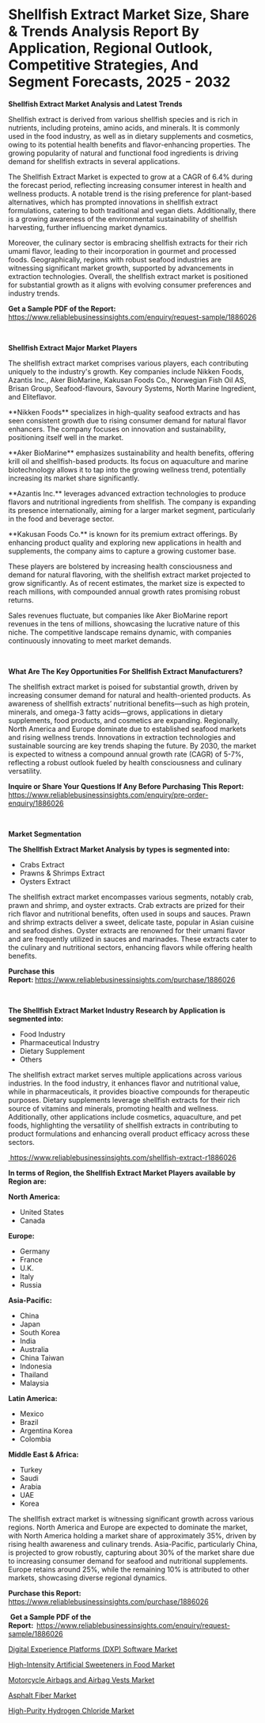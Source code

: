 <p><h1>Shellfish Extract Market Size, Share & Trends Analysis Report By Application, Regional Outlook, Competitive Strategies, And Segment Forecasts, 2025 - 2032</h1></p><p><strong>Shellfish Extract Market Analysis and Latest Trends</strong></p>
<p><p>Shellfish extract is derived from various shellfish species and is rich in nutrients, including proteins, amino acids, and minerals. It is commonly used in the food industry, as well as in dietary supplements and cosmetics, owing to its potential health benefits and flavor-enhancing properties. The growing popularity of natural and functional food ingredients is driving demand for shellfish extracts in several applications.</p><p>The Shellfish Extract Market is expected to grow at a CAGR of 6.4% during the forecast period, reflecting increasing consumer interest in health and wellness products. A notable trend is the rising preference for plant-based alternatives, which has prompted innovations in shellfish extract formulations, catering to both traditional and vegan diets. Additionally, there is a growing awareness of the environmental sustainability of shellfish harvesting, further influencing market dynamics.</p><p>Moreover, the culinary sector is embracing shellfish extracts for their rich umami flavor, leading to their incorporation in gourmet and processed foods. Geographically, regions with robust seafood industries are witnessing significant market growth, supported by advancements in extraction technologies. Overall, the shellfish extract market is positioned for substantial growth as it aligns with evolving consumer preferences and industry trends.</p></p>
<p><strong>Get a Sample PDF of the Report:&nbsp;</strong> <a href="https://www.reliablebusinessinsights.com/enquiry/request-sample/1886026?utm_campaign=2220&utm_medium=2&utm_source=Github&utm_content=ia&utm_term=31012025&utm_id=shellfish-extract">https://www.reliablebusinessinsights.com/enquiry/request-sample/1886026</a></p>
<p>&nbsp;</p>
<p><strong>Shellfish Extract Major Market Players</strong></p>
<p><p>The shellfish extract market comprises various players, each contributing uniquely to the industry's growth. Key companies include Nikken Foods, Azantis Inc., Aker BioMarine, Kakusan Foods Co., Norwegian Fish Oil AS, Brisan Group, Seafood-flavours, Savoury Systems, North Marine Ingredient, and Eliteflavor. </p><p>**Nikken Foods** specializes in high-quality seafood extracts and has seen consistent growth due to rising consumer demand for natural flavor enhancers. The company focuses on innovation and sustainability, positioning itself well in the market. </p><p>**Aker BioMarine** emphasizes sustainability and health benefits, offering krill oil and shellfish-based products. Its focus on aquaculture and marine biotechnology allows it to tap into the growing wellness trend, potentially increasing its market share significantly.</p><p>**Azantis Inc.** leverages advanced extraction technologies to produce flavors and nutritional ingredients from shellfish. The company is expanding its presence internationally, aiming for a larger market segment, particularly in the food and beverage sector.</p><p>**Kakusan Foods Co.** is known for its premium extract offerings. By enhancing product quality and exploring new applications in health and supplements, the company aims to capture a growing customer base.</p><p>These players are bolstered by increasing health consciousness and demand for natural flavoring, with the shellfish extract market projected to grow significantly. As of recent estimates, the market size is expected to reach millions, with compounded annual growth rates promising robust returns. </p><p>Sales revenues fluctuate, but companies like Aker BioMarine report revenues in the tens of millions, showcasing the lucrative nature of this niche. The competitive landscape remains dynamic, with companies continuously innovating to meet market demands.</p></p>
<p>&nbsp;</p>
<p><strong>What Are The Key Opportunities For Shellfish Extract Manufacturers?</strong></p>
<p><p>The shellfish extract market is poised for substantial growth, driven by increasing consumer demand for natural and health-oriented products. As awareness of shellfish extracts’ nutritional benefits—such as high protein, minerals, and omega-3 fatty acids—grows, applications in dietary supplements, food products, and cosmetics are expanding. Regionally, North America and Europe dominate due to established seafood markets and rising wellness trends. Innovations in extraction technologies and sustainable sourcing are key trends shaping the future. By 2030, the market is expected to witness a compound annual growth rate (CAGR) of 5-7%, reflecting a robust outlook fueled by health consciousness and culinary versatility.</p></p>
<p><strong>Inquire or Share Your Questions If Any Before Purchasing This Report:</strong> <a href="https://www.reliablebusinessinsights.com/enquiry/pre-order-enquiry/1886026?utm_campaign=2220&utm_medium=2&utm_source=Github&utm_content=ia&utm_term=31012025&utm_id=shellfish-extract">https://www.reliablebusinessinsights.com/enquiry/pre-order-enquiry/1886026</a></p>
<p>&nbsp;</p>
<p><strong>Market Segmentation</strong></p>
<p><strong>The Shellfish Extract Market Analysis by types is segmented into:</strong></p>
<p><ul><li>Crabs Extract</li><li>Prawns & Shrimps Extract</li><li>Oysters Extract</li></ul></p>
<p><p>The shellfish extract market encompasses various segments, notably crab, prawn and shrimp, and oyster extracts. Crab extracts are prized for their rich flavor and nutritional benefits, often used in soups and sauces. Prawn and shrimp extracts deliver a sweet, delicate taste, popular in Asian cuisine and seafood dishes. Oyster extracts are renowned for their umami flavor and are frequently utilized in sauces and marinades. These extracts cater to the culinary and nutritional sectors, enhancing flavors while offering health benefits.</p></p>
<p><strong>Purchase this Report:&nbsp;</strong><a href="https://www.reliablebusinessinsights.com/purchase/1886026?utm_campaign=2220&utm_medium=2&utm_source=Github&utm_content=ia&utm_term=31012025&utm_id=shellfish-extract">https://www.reliablebusinessinsights.com/purchase/1886026</a></p>
<p>&nbsp;</p>
<p><strong>The Shellfish Extract Market Industry Research by Application is segmented into:</strong></p>
<p><ul><li>Food Industry</li><li>Pharmaceutical Industry</li><li>Dietary Supplement</li><li>Others</li></ul></p>
<p><p>The shellfish extract market serves multiple applications across various industries. In the food industry, it enhances flavor and nutritional value, while in pharmaceuticals, it provides bioactive compounds for therapeutic purposes. Dietary supplements leverage shellfish extracts for their rich source of vitamins and minerals, promoting health and wellness. Additionally, other applications include cosmetics, aquaculture, and pet foods, highlighting the versatility of shellfish extracts in contributing to product formulations and enhancing overall product efficacy across these sectors.</p></p>
<p><a href="https://www.reliablebusinessinsights.com/shellfish-extract-r1886026?utm_campaign=2220&utm_medium=2&utm_source=Github&utm_content=ia&utm_term=31012025&utm_id=shellfish-extract">&nbsp;https://www.reliablebusinessinsights.com/shellfish-extract-r1886026</a></p>
<p><strong>In terms of Region, the Shellfish Extract Market Players available by Region are:</strong></p>
<p>
    <p> <strong> North America: </strong>
        <ul>
            <li>United States</li>
            <li>Canada</li>
        </ul>
        </p> 
    <p> <strong> Europe: </strong>
        <ul>
            <li>Germany</li>
            <li>France</li>
            <li>U.K.</li>
            <li>Italy</li>
            <li>Russia</li>
        </ul>
        </p> 
    <p> <strong> Asia-Pacific: </strong>
        <ul>
            <li>China</li>
            <li>Japan</li>
            <li>South Korea</li>
            <li>India</li>
            <li>Australia</li>
            <li>China Taiwan</li>
            <li>Indonesia</li>
            <li>Thailand</li>
            <li>Malaysia</li>
        </ul>
        </p> 
    <p> <strong> Latin America: </strong>
        <ul>
            <li>Mexico</li>
            <li>Brazil</li>
            <li>Argentina Korea</li>
            <li>Colombia</li>
        </ul>
        </p> 
    <p> <strong> Middle East & Africa: </strong>
        <ul>
            <li>Turkey</li>
            <li>Saudi</li>
            <li>Arabia</li>
            <li>UAE</li>
            <li>Korea</li>
        </ul>
    </p>
    </p>
<p><p>The shellfish extract market is witnessing significant growth across various regions. North America and Europe are expected to dominate the market, with North America holding a market share of approximately 35%, driven by rising health awareness and culinary trends. Asia-Pacific, particularly China, is projected to grow robustly, capturing about 30% of the market share due to increasing consumer demand for seafood and nutritional supplements. Europe retains around 25%, while the remaining 10% is attributed to other markets, showcasing diverse regional dynamics.</p></p>
<p><strong>Purchase this Report: </strong><a href="https://www.reliablebusinessinsights.com/purchase/1886026?utm_campaign=2220&utm_medium=2&utm_source=Github&utm_content=ia&utm_term=31012025&utm_id=shellfish-extract">https://www.reliablebusinessinsights.com/purchase/1886026</a></p>
<p>&nbsp;<strong>Get a Sample PDF of the Report:&nbsp;&nbsp;</strong><a href="https://www.reliablebusinessinsights.com/enquiry/request-sample/1886026?utm_campaign=2220&utm_medium=2&utm_source=Github&utm_content=ia&utm_term=31012025&utm_id=shellfish-extract">https://www.reliablebusinessinsights.com/enquiry/request-sample/1886026</a></p>
<p><strong></strong></p>
<p><p><a href="https://www.linkedin.com/pulse/digital-experience-platforms-dxp-software-market-growth-yzgde?utm_campaign=2220&utm_medium=2&utm_source=Github&utm_content=ia&utm_term=31012025&utm_id=shellfish-extract">Digital Experience Platforms (DXP) Software Market</a></p><p><a href="https://www.linkedin.com/pulse/high-intensity-artificial-sweeteners-food-market-size-cagr-99-dzqwc?utm_campaign=2220&utm_medium=2&utm_source=Github&utm_content=ia&utm_term=31012025&utm_id=shellfish-extract">High-Intensity Artificial Sweeteners in Food Market</a></p><p><a href="https://www.linkedin.com/pulse/motorcycle-airbags-airbag-vests-market-size-growing-cagr-jdrde?utm_campaign=2220&utm_medium=2&utm_source=Github&utm_content=ia&utm_term=31012025&utm_id=shellfish-extract">Motorcycle Airbags and Airbag Vests Market</a></p><p><a href="https://github.com/norbeludie83/Market-Research-Report-List-1/blob/main/asphalt-fiber-market.md?utm_campaign=2220&utm_medium=2&utm_source=Github&utm_content=ia&utm_term=31012025&utm_id=shellfish-extract">Asphalt Fiber Market</a></p><p><a href="https://www.linkedin.com/pulse/impact-latest-trends-high-purity-hydrogen-chloride-market-twt0e?utm_campaign=2220&utm_medium=2&utm_source=Github&utm_content=ia&utm_term=31012025&utm_id=shellfish-extract">High-Purity Hydrogen Chloride Market</a></p></p>